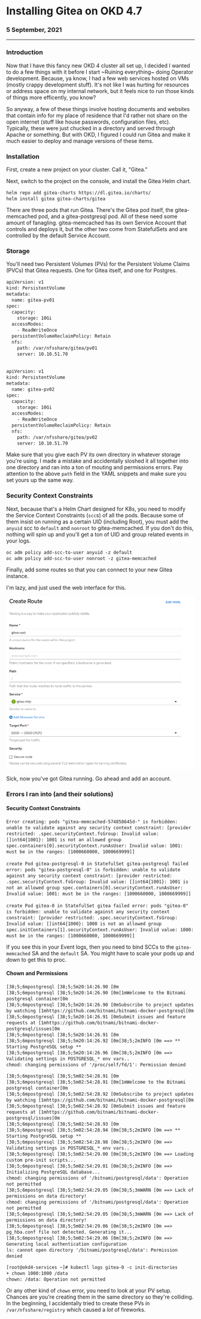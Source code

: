 # Installing Gitea on OKD 4.7

### 5 September, 2021

---

### Introduction
Now that I have this fancy new OKD 4 cluster all set up, I decided I wanted to do a few things with it before I start ~Ruining everything~ doing Operator development. Because, ya know, I had a few web services hosted on VMs (mostly crappy development stuff). It's not like I was hurting for resources or address space on my internal network, but it feels nice to run those kinds of things more efficently, you know?

So anyway, a few of these things involve hosting documents and websites that contain info for my place of residence that I'd rather not share on the open internet (stuff like house passwords, configuration files, etc). Typically, these were just chucked in a directory and served through Apache or something. But with OKD, I figured I could run Gitea and make it much easier to deploy and manage versions of these items.

### Installation

First, create a new project on your cluster. Call it, "Gitea."

Next, switch to the project on the console, and install the Gitea Helm chart.

```
helm repo add gitea-charts https://dl.gitea.io/charts/
helm install gitea gitea-charts/gitea
```

There are three pods that run Gitea. There's the Gitea pod itself, the gitea-memcached pod, and a gitea-postgresql pod. All of these need some amount of fanagling. gitea-memcached has its own Service Account that controls and deploys it, but the other two come from StatefulSets and are controlled by the default Service Account.

### Storage

You'll need two Persistent Volumes (PVs) for the Persistent Volume Claims (PVCs) that Gitea requests. One for Gitea itself, and one for Postgres.

```
apiVersion: v1
kind: PersistentVolume
metadata:
  name: gitea-pv01
spec:
  capacity:
    storage: 10Gi
  accessModes:
    - ReadWriteOnce
  persistentVolumeReclaimPolicy: Retain
  nfs:
    path: /var/nfsshare/gitea/pv01
    server: 10.10.51.70

```

```

apiVersion: v1
kind: PersistentVolume
metadata:
  name: gitea-pv02
spec:
  capacity:
    storage: 10Gi
  accessModes:
    - ReadWriteOnce
  persistentVolumeReclaimPolicy: Retain
  nfs:
    path: /var/nfsshare/gitea/pv02
    server: 10.10.51.70

```

Make sure that you give each PV its own directory in whatever storage you're using. I made a mistake and accidentally sloshed it all together into one directory and ran into a ton of mouting and permissions errors. Pay attention to the above `path` field in the YAML snippets and make sure you set yours up the same way.

### Security Context Constraints

Next, because that's a Helm Chart designed for K8s, you need to modify the Service Context Constraints (`scc`s) of all the pods. Because some of them insist on running as a certain UID (including Root), you must add the `anyuid` scc to `default` and `nonroot` to gitea-memcached. If you don't do this, nothing will spin up and you'll get a ton of UID and group related events in your logs.

```
oc adm policy add-scc-to-user anyuid -z default
oc adm policy add-scc-to-user nonroot -z gitea-memcached
```

Finally, add some routes so that you can connect to your new Gitea instance.

I'm lazy, and just used the web interface for this.

![Routing Screenie](posts/images/routing.png)

Sick, now you've got Gitea running. Go ahead and add an account.

### Errors I ran into (and their solutions)

#### Security Context Constraints

```
Error creating: pods "gitea-memcached-574858645d-" is forbidden: unable to validate against any security context constraint: [provider restricted: .spec.securityContext.fsGroup: Invalid value: []int64{1001}: 1001 is not an allowed group spec.containers[0].securityContext.runAsUser: Invalid value: 1001: must be in the ranges: [1000660000, 1000669999]]

create Pod gitea-postgresql-0 in StatefulSet gitea-postgresql failed error: pods "gitea-postgresql-0" is forbidden: unable to validate against any security context constraint: [provider restricted: .spec.securityContext.fsGroup: Invalid value: []int64{1001}: 1001 is not an allowed group spec.containers[0].securityContext.runAsUser: Invalid value: 1001: must be in the ranges: [1000660000, 1000669999]]

create Pod gitea-0 in StatefulSet gitea failed error: pods "gitea-0" is forbidden: unable to validate against any security context constraint: [provider restricted: .spec.securityContext.fsGroup: Invalid value: []int64{1000}: 1000 is not an allowed group spec.initContainers[1].securityContext.runAsUser: Invalid value: 1000: must be in the ranges: [1000660000, 1000669999]]
```

If you see this in your Event logs, then you need to bind SCCs to the `gitea-memcached` SA and the `default` SA. You might have to scale your pods up and down to get this to proc.

#### Chown and Permissions

```
[38;5;6mpostgresql [38;5;5m20:14:26.90 [0m
[38;5;6mpostgresql [38;5;5m20:14:26.90 [0m[1mWelcome to the Bitnami postgresql container[0m
[38;5;6mpostgresql [38;5;5m20:14:26.90 [0mSubscribe to project updates by watching [1mhttps://github.com/bitnami/bitnami-docker-postgresql[0m
[38;5;6mpostgresql [38;5;5m20:14:26.91 [0mSubmit issues and feature requests at [1mhttps://github.com/bitnami/bitnami-docker-postgresql/issues[0m
[38;5;6mpostgresql [38;5;5m20:14:26.91 [0m
[38;5;6mpostgresql [38;5;5m20:14:26.92 [0m[38;5;2mINFO [0m ==> ** Starting PostgreSQL setup **
[38;5;6mpostgresql [38;5;5m20:14:26.96 [0m[38;5;2mINFO [0m ==> Validating settings in POSTGRESQL_* env vars..
chmod: changing permissions of '/proc/self/fd/1': Permission denied
```

```
[38;5;6mpostgresql [38;5;5m02:54:28.91 [0m
[38;5;6mpostgresql [38;5;5m02:54:28.91 [0m[1mWelcome to the Bitnami postgresql container[0m
[38;5;6mpostgresql [38;5;5m02:54:28.92 [0mSubscribe to project updates by watching [1mhttps://github.com/bitnami/bitnami-docker-postgresql[0m
[38;5;6mpostgresql [38;5;5m02:54:28.92 [0mSubmit issues and feature requests at [1mhttps://github.com/bitnami/bitnami-docker-postgresql/issues[0m
[38;5;6mpostgresql [38;5;5m02:54:28.93 [0m
[38;5;6mpostgresql [38;5;5m02:54:28.94 [0m[38;5;2mINFO [0m ==> ** Starting PostgreSQL setup **
[38;5;6mpostgresql [38;5;5m02:54:28.98 [0m[38;5;2mINFO [0m ==> Validating settings in POSTGRESQL_* env vars..
[38;5;6mpostgresql [38;5;5m02:54:29.00 [0m[38;5;2mINFO [0m ==> Loading custom pre-init scripts...
[38;5;6mpostgresql [38;5;5m02:54:29.01 [0m[38;5;2mINFO [0m ==> Initializing PostgreSQL database...
chmod: changing permissions of '/bitnami/postgresql/data': Operation not permitted
[38;5;6mpostgresql [38;5;5m02:54:29.05 [0m[38;5;3mWARN [0m ==> Lack of permissions on data directory!
chmod: changing permissions of '/bitnami/postgresql/data': Operation not permitted
[38;5;6mpostgresql [38;5;5m02:54:29.05 [0m[38;5;3mWARN [0m ==> Lack of permissions on data directory!
[38;5;6mpostgresql [38;5;5m02:54:29.06 [0m[38;5;2mINFO [0m ==> pg_hba.conf file not detected. Generating it...
[38;5;6mpostgresql [38;5;5m02:54:29.06 [0m[38;5;2mINFO [0m ==> Generating local authentication configuration
ls: cannot open directory '/bitnami/postgresql/data': Permission denied
```

```
[root@okd4-services ~]# kubectl logs gitea-0 -c init-directories
+ chown 1000:1000 /data
chown: /data: Operation not permitted
```

Or any other kind of `chown` error, you need to look at your PV setup. Chances are you're creating them in the same directory so they're colliding. In the beginning, I accidentally tried to create these PVs in `/var/nfsshare/registry` which caused a _lot_ of fireworks.
